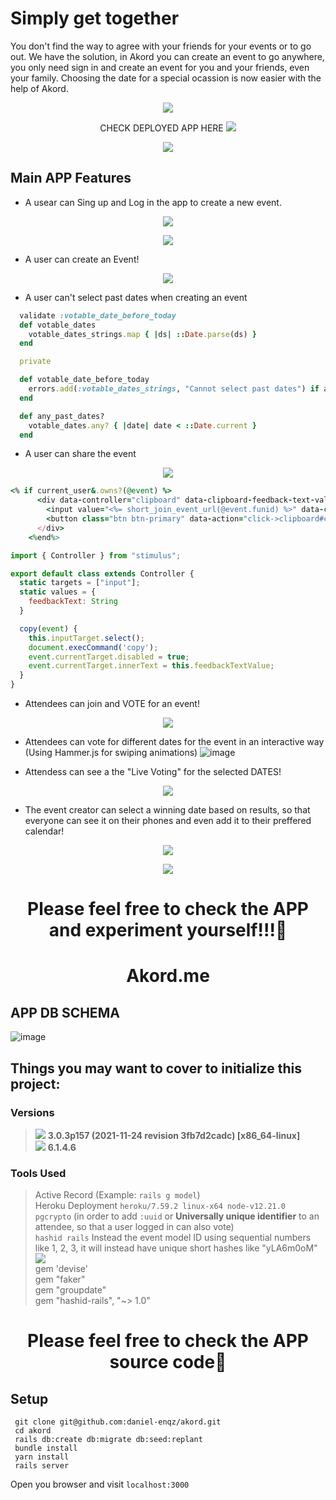 # Simply get together
You don't find the way to agree with your friends for your events or to go out. We have the solution, in Akord you can create an event to go anywhere, you only need sign in and create an event for you and your friends, even your family. Choosing the date for a special ocassion is now easier with the help of Akord.

<p align="center">
<a  target="_blank" href="https://akord-app.herokuapp.com/"><img src="https://user-images.githubusercontent.com/71459774/160011831-cadb6eac-4eb8-4265-b981-a7c00a7fb6a5.png"></a>
</p>

<p align="center">
CHECK DEPLOYED APP HERE  <a  target="_blank" href="https://akord-app.herokuapp.com/"><img src="https://camo.githubusercontent.com/3bcc8da5c94cefdf2d976837d1be601f4d44d36b58d9590e36debe834a6e34de/68747470733a2f2f696d672e736869656c64732e696f2f62616467652f4865726f6b752d3433303039383f7374796c653d666f722d7468652d6261646765266c6f676f3d6865726f6b75266c6f676f436f6c6f723d7768697465"></a>
</p>

<p align="center">
<a  target="_blank" href="https://akord-app.herokuapp.com/"><img src="https://user-images.githubusercontent.com/72522628/160181073-66255ceb-f8d2-4994-9cf8-a0f0c9884357.png"></a>
</p>

## Main APP Features
- A usear can Sing up and Log in the app to create a new event.
<p align="center">
<a  target="_blank" href="https://akord-app.herokuapp.com/"><img src="https://user-images.githubusercontent.com/71459774/160005074-400d9022-9085-45bb-bf40-4584bc160d99.png"></a>
</p>

<p align="center">
<a  target="_blank" href="https://akord-app.herokuapp.com/"><img src="https://user-images.githubusercontent.com/71459774/160004990-901a42b1-10bb-46c0-a9a4-e20b9d1e97f8.png"></a>
</p>

- A user can create an Event!
<p align="center">
<a  target="_blank" href="https://akord-app.herokuapp.com/"><img src="https://user-images.githubusercontent.com/72522628/160189762-0a65b86b-d7cb-4f44-8f52-cf4b1fcc4eaf.png"></a>
</p>

- A user can't select past dates when creating an event
```ruby
  validate :votable_date_before_today
  def votable_dates
    votable_dates_strings.map { |ds| ::Date.parse(ds) }
  end

  private

  def votable_date_before_today
    errors.add(:votable_dates_strings, "Cannot select past dates") if any_past_dates?
  end

  def any_past_dates?
    votable_dates.any? { |date| date < ::Date.current }
  end
```
- A user can share the event
<p align="center">
<a  target="_blank" href="https://akord-app.herokuapp.com/"><img src="https://user-images.githubusercontent.com/72522628/160190469-14e5d0ed-e66a-4954-9ca0-8a73cfdbde30.png"></a>
</p>

```ruby
<% if current_user&.owns?(@event) %>
      <div data-controller="clipboard" data-clipboard-feedback-text-value="Copied!">
        <input value="<%= short_join_event_url(@event.funid) %>" data-clipboard-target="input" type="text" readonly>
        <button class="btn btn-primary" data-action="click->clipboard#copy">Share with your compas</button>
      </div>
    <%end%>
```
```JavaScript
import { Controller } from "stimulus";

export default class extends Controller {
  static targets = ["input"];
  static values = {
    feedbackText: String
  }

  copy(event) {
    this.inputTarget.select();
    document.execCommand('copy');
    event.currentTarget.disabled = true;
    event.currentTarget.innerText = this.feedbackTextValue;
  }
}

```
- Attendees can join and VOTE for an event!
<p align="center">
<a  target="_blank" href="https://akord-app.herokuapp.com/"><img src="https://user-images.githubusercontent.com/71459774/160006498-20e7a29f-158a-41d5-8eeb-485f1417dbbc.png"></a>
</p>

- Attendees can vote for different dates for the event in an interactive way (Using Hammer.js for swiping animations)
![image](https://user-images.githubusercontent.com/71459774/160006947-14b9d064-ba25-4f60-89fe-35fd74de963c.png)

- Attendess can see a the "Live Voting" for the selected DATES!
<p align="center">
<a  target="_blank" href="https://akord-app.herokuapp.com/"><img src="https://user-images.githubusercontent.com/72522628/160191709-434d849c-2fce-43a2-9544-34738623435d.png"></a>
</p>

- The event creator can select a winning date based on results, so that everyone can see it on their phones and even add it to their preffered calendar!
<p align="center">
<a  target="_blank" href="https://akord-app.herokuapp.com/"><img src="https://user-images.githubusercontent.com/72522628/160192203-1923108b-20d1-4c5f-8fbd-469380bf76de.png"></a>
</p>
<p align="center">
<a  target="_blank" href="https://akord-app.herokuapp.com/"><img src="https://user-images.githubusercontent.com/72522628/160192238-13fed36d-059b-4cd4-a325-f53d61bcd276.png"></a>
</p>

<h1 align="center">
Please feel free to check the APP and experiment yourself!!!👻
</h1>

<h1 align="center" target="_blank" href="https://www.akord.me/">Akord.me</h1>

## APP DB SCHEMA
![image](https://user-images.githubusercontent.com/72522628/158682746-1f6e0c6d-0b9d-4e76-bf93-7a9aadbad80f.png)


## Things you may want to cover to initialize this project:
### Versions
> <img src="https://img.shields.io/badge/Ruby-CC342D?style=for-the-badge&logo=ruby&logoColor=white"> <strong> 3.0.3p157 (2021-11-24 revision 3fb7d2cadc) [x86_64-linux]</strong><br>
> <img src="https://img.shields.io/badge/Ruby_on_Rails-CC0000?style=for-the-badge&logo=ruby-on-rails&logoColor=white"> <strong> 6.1.4.6 </strong>
### Tools Used
> Active Record (Example: `rails g model`) <br>
> Heroku Deployment `heroku/7.59.2 linux-x64 node-v12.21.0 `<br>
> `pgcrypto` (in order to add `:uuid` or <strong>Universally unique identifier</strong> to an attendee, so that a user logged in can also vote) <br>
>  `hashid rails` Instead the event model ID using sequential numbers like 1, 2, 3, it will instead have unique short hashes like "yLA6m0oM" <br>
> <img src="https://user-images.githubusercontent.com/72522628/158295411-9dd5ff4a-e40c-4d15-a0b9-0ec257d5ea6f.png"> <br>
> gem 'devise' <br>
> gem "faker" <br>
> gem "groupdate" <br>
> gem "hashid-rails", "~> 1.0" <br>

<h1 align="center">
Please feel free to check the APP source code👾
</h1>

## Setup

```shell
 git clone git@github.com:daniel-enqz/akord.git
 cd akord
 rails db:create db:migrate db:seed:replant
 bundle install
 yarn install
 rails server
```
Open you browser and visit `localhost:3000`
